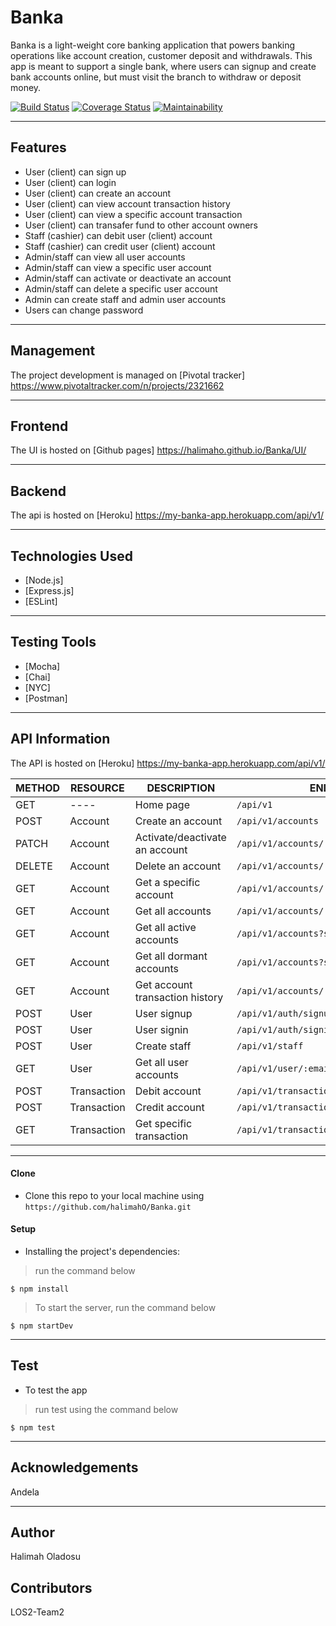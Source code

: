 # Banka
Banka is a light-weight core banking application that powers banking operations like account creation, customer deposit and withdrawals. This app is meant to support a single bank, where users can signup and create bank accounts online, but must visit the branch to withdraw or deposit money.

[![Build Status](https://travis-ci.com/LukasChiama/Banka.svg?branch=develop)](https://travis-ci.com/LukasChiama/Banka)
[![Coverage Status](https://coveralls.io/repos/github/LukasChiama/Banka/badge.svg?branch=develop)](https://coveralls.io/github/LukasChiama/Banka?branch=develop)
[![Maintainability](https://api.codeclimate.com/v1/badges/cae35823f4a5c5d6f70b/maintainability)](https://codeclimate.com/github/LukasChiama/Banka/maintainability)



---
## Features
- User (client) can sign up
- User (client) can login
- User (client) can create an account
- User (client) can view account transaction history
- User (client) can view a specific account transaction
- User (client) can transafer fund to other account owners
- Staff (cashier) can debit user (client) account
- Staff (cashier) can credit user (client) account
- Admin/staff can view all user accounts
- Admin/staff can view a specific user account
- Admin/staff can activate or deactivate an account
- Admin/staff can delete a specific user account
- Admin can create staff and admin user accounts
- Users can change password

---
## Management
The project development is managed on [Pivotal tracker] https://www.pivotaltracker.com/n/projects/2321662


---
## Frontend
The UI is hosted on [Github pages] https://halimaho.github.io/Banka/UI/


---
## Backend
The api is hosted on [Heroku] https://my-banka-app.herokuapp.com/api/v1/


---
## Technologies Used
- [Node.js] 
- [Express.js]
- [ESLint]


---
## Testing Tools
- [Mocha]
- [Chai]
- [NYC]
- [Postman]


---
## API Information
The API is hosted on [Heroku] https://my-banka-app.herokuapp.com/api/v1/


METHOD |  RESOURCE   |     DESCRIPTION                | ENDPOINTS
-------|-------------|--------------------------------|-----------
GET    |   ----      | Home page                      |`/api/v1`
POST   | Account     | Create an account              |`/api/v1/accounts`
PATCH  | Account     | Activate/deactivate an account |`/api/v1/accounts/:accountNo`
DELETE | Account     | Delete an account              |`/api/v1/accounts/:accountNo`
GET    | Account     | Get a specific account         |`/api/v1/accounts/:accountNo`
GET    | Account     | Get all accounts               |`/api/v1/accounts/`
GET    | Account     | Get all active accounts        |`/api/v1/accounts?status=active`
GET    | Account     | Get all dormant accounts       |`/api/v1/accounts?status=dormant`
GET    | Account     | Get account transaction history|`/api/v1/accounts/:accountNo/transactions`
POST   | User        | User signup                    |`/api/v1/auth/signup`
POST   | User        | User signin                    |`/api/v1/auth/signin`
POST   | User        | Create staff                   |`/api/v1/staff`
GET    | User        | Get all user accounts          |`/api/v1/user/:email/accounts`
POST   | Transaction | Debit account                  |`/api/v1/transactions/:accountNo/debit`
POST   | Transaction | Credit account                 |`/api/v1/transactions/:accountNo/credit`
GET    | Transaction | Get specific transaction       |`/api/v1/transactions/:transactionId`


---
#### Clone

- Clone this repo to your local machine using `https://github.com/halimahO/Banka.git`


#### Setup

- Installing the project's dependencies:

> run the command below

```shell
$ npm install
```

> To start the server, run the command below

```shell
$ npm startDev
```


---
## Test
- To test the app

> run test using the command below

```shell
$ npm test
```


---
## Acknowledgements

Andela

---
## Author

Halimah Oladosu

## Contributors

LOS2-Team2
